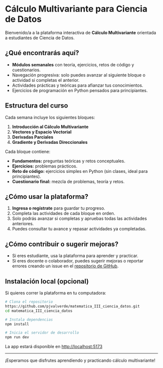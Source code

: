 # Cálculo Multivariante para Ciencia de Datos

Bienvenido/a a la plataforma interactiva de **Cálculo Multivariante** orientada a estudiantes de Ciencia de Datos.

## ¿Qué encontrarás aquí?

- **Módulos semanales** con teoría, ejercicios, retos de código y cuestionarios.
- Navegación progresiva: solo puedes avanzar al siguiente bloque o actividad si completas el anterior.
- Actividades prácticas y teóricas para afianzar tus conocimientos.
- Ejercicios de programación en Python pensados para principiantes.

## Estructura del curso

Cada semana incluye los siguientes bloques:

1. **Introducción al Cálculo Multivariante**
2. **Vectores y Espacio Vectorial**
3. **Derivadas Parciales**
4. **Gradiente y Derivadas Direccionales**

Cada bloque contiene:
- **Fundamentos:** preguntas teóricas y retos conceptuales.
- **Ejercicios:** problemas prácticos.
- **Reto de código:** ejercicios simples en Python (sin clases, ideal para principiantes).
- **Cuestionario final:** mezcla de problemas, teoría y retos.

## ¿Cómo usar la plataforma?

1. **Ingresa o regístrate** para guardar tu progreso.
2. Completa las actividades de cada bloque en orden.
3. Solo podrás avanzar si completas y apruebas todas las actividades anteriores.
4. Puedes consultar tu avance y repasar actividades ya completadas.

## ¿Cómo contribuir o sugerir mejoras?

- Si eres estudiante, usa la plataforma para aprender y practicar.
- Si eres docente o colaborador, puedes sugerir mejoras o reportar errores creando un issue en el [repositorio de GitHub](https://github.com/pjvalverde/matematica_III_ciencia_datos).

## Instalación local (opcional)

Si quieres correr la plataforma en tu computadora:

```bash
# Clona el repositorio
https://github.com/pjvalverde/matematica_III_ciencia_datos.git
cd matematica_III_ciencia_datos

# Instala dependencias
npm install

# Inicia el servidor de desarrollo
npm run dev
```

La app estará disponible en [http://localhost:5173](http://localhost:5173)

---

¡Esperamos que disfrutes aprendiendo y practicando cálculo multivariante!

